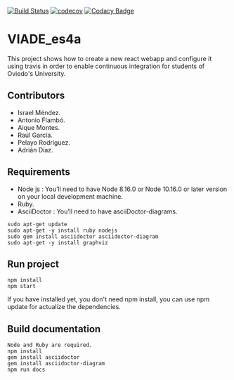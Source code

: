 [![Build Status](https://travis-ci.org/Arquisoft/viade_es4a.svg?branch=master)](https://travis-ci.org/Arquisoft/viade_es4a)
[![codecov](https://codecov.io/gh/Arquisoft/viade_es4a/branch/master/graph/badge.svg)](https://codecov.io/gh/Arquisoft/viade_es4a)
[![Codacy Badge](https://api.codacy.com/project/badge/Grade/2ab2a9322b4040d386f7cc5ad090b375)](https://www.codacy.com/gh/Arquisoft/viade_es4a?utm_source=github.com&amp;utm_medium=referral&amp;utm_content=Arquisoft/viade_es4a&amp;utm_campaign=Badge_Grade)

# VIADE_es4a

This project shows how to create a new react webapp and configure it using travis in order to enable continuous integration for students of Oviedo's University.

## Contributors
 * Israel Méndez.
 * Antonio Flambó.
 * Aique Montes.
 * Raúl García.
 * Pelayo Rodríguez.
 * Adrián Díaz.

## Requirements
  * Node js : You’ll need to have Node 8.16.0 or Node 10.16.0 or later version on your local development machine.
  * Ruby.
  * AsciiDoctor : You’ll need to have asciiDoctor-diagrams.

```
sudo apt-get update
sudo apt-get -y install ruby nodejs
sudo gem install asciidoctor asciidoctor-diagram
sudo apt-get -y install graphviz
```

## Run project

```
npm install
npm start
```

If you have installed yet, you don't need npm install, you can use npm update for actualize the dependencies.

## Build documentation

```
Node and Ruby are required. 
npm install
gem install asciidoctor
gem install asciidoctor-diagram 
npm run docs
```
